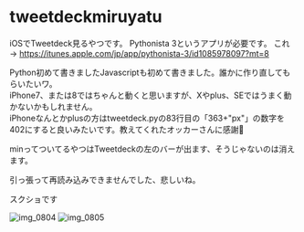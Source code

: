 # tweetdeckmiruyatu
iOSでTweetdeck見るやつです。
Pythonista 3というアプリが必要です。
これ→ https://itunes.apple.com/jp/app/pythonista-3/id1085978097?mt=8

Python初めて書きましたJavascriptも初めて書きました。誰かに作り直してもらいたいワ。  
iPhone7、または8ではちゃんと動くと思いますが、Xやplus、SEではうまく動かないかもしれません。  
iPhoneなんとかplusの方はtweetdeck.pyの83行目の「363+"px"」の数字を402にすると良いみたいです。教えてくれたオッカーさんに感謝🙏

minってついてるやつはTweetdeckの左のバーが出ます、そうじゃないのは消えます。

引っ張って再読み込みできませんでした、悲しいね。

スクショです

![img_0804](https://user-images.githubusercontent.com/15945113/44958906-d52bd000-af21-11e8-9e68-23f26d150ac1.png)
![img_0805](https://user-images.githubusercontent.com/15945113/44958907-da891a80-af21-11e8-9fcc-ff14f4b917b2.png)
